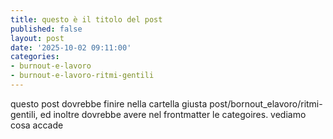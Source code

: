```yaml
---
title: questo è il titolo del post
published: false
layout: post
date: '2025-10-02 09:11:00'
categories:
- burnout-e-lavoro
- burnout-e-lavoro-ritmi-gentili
---
```

questo post dovrebbe finire nella cartella giusta post/bornout_elavoro/ritmi-gentili,  ed inoltre dovrebbe avere nel frontmatter le categoires. vediamo cosa accade
